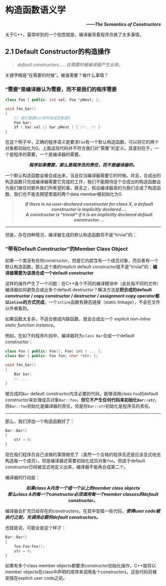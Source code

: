 # 构造函数语义学

<p align="right"><b><i>——The Semantics of Constructors</i></b></p>

关于C++，最常听到的一个抱怨就是，编译器背着程序员做了太多事情。

## 2.1 Default Constructor的构造操作

> <i>default constructors……在需要时被编译器产生出来。</i>

关键字眼是“在需要的时候”。被谁需要？做什么事情？

### “需要”是编译器认为需要，而不是我们的程序需要

```c++
class Foo { public: int val; Foo *pNext; };

void foo_bar()
{
    // 我们需要bar的所有成员都是0
    Foo bar;
    if ( bar.val || bar.pNext ) { /*...*/ }
}
```

在这个例子中，正确的程序语义是要求`Foo`有一个默认构造函数，可以将它的两个对象都初始化为0。上面这段代码并不符合我们对“需要”的定义。其差别在于，一个是程序的需要，一个是编译器的需要。

<p align="center"><b><i>程序如果需要，那么是程序员的责任，而不是编译器的。</i></b></p>

一个默认构造函数会被合成出来，当且仅当编译器需要它的时候。并且，合成出的构造函数只完成编译器需要它完成的工作，我们不能期待这个合成出的构造函数会为我们做任何额外我们所希望的事。换言之，假设编译器真的为我们合成了构造函数，我们也不能去期望里面的两个data member被初始化为0.

> <center><b><i>If there is no user-declared constructor for class X, a default constructor is implicitly declared…. </br>A constructor is *trivial* if it is an implicitly declared default constructor….</i></b></center>

******

但是，存在四种情况，编译器生成的默认构造函数将不是“trivial”的：

### “带有Default Constructor”的Member Class Object

如果一个类没有任何constructor，但是它内部含有一个成员对象，而后者有一个默认构造函数，那么这个类的implicit default constructor就不是"trivial"的：**编译器需要为该类合成一个default constructor**

这样的操作产生了一个问题：在C++各个不同的编译模块中（此处指不同的文件）编译器如何避免合成出多个default destructor？解决方法是**把合成的default constructor / copy constructor / destructor / assignment copy operator都以`inline`的方式完成**。一个`inline`函数有静态链接（static linkage），不会在文件以外被看到。

如果函数太复杂，不适合做成内联函数，就会合成出一个 *explicit non-inline static function instance*。

例如，在如下的程序片段中，编译器将为`class Bar`合成一个default constructor：

```c++
class Foo { public: Foo(), Foo( int ) ... };
class Bar { public: Foo foo; char *str; };

void foo_bar()
{
    Bar bar;
    // ...
}
```

被合成的`Bar` default constructor内含必要的代码，能够调用class `Foo`的default constructor来处理成员对象`Bar::foo`，**但它不产生任何代码来初始化`Bar::str`**。将`Bar::foo`初始化是编译器的责任，但是将`Bar::str`初始化是程序员的责任。

******

那么，我们添加一个构造函数好了：

```c++
Bar::Bar()
{
    str = 0;
}
```

现在我们程序员自己该做的事情做完了（虽然一个合格的程序员还是应该显式地去构造每一个成员），但是编译器还需要初始化成员对象`foo`。但由于default constructor已经被显式地定义出来，编译器不能再合成第二个。

编译器的行动是：

<center><b><i>如果class A内含一个或一个以上的member class objects</br>那么class A的每一个constructor必须调用每一个member classes的default constructor。</i></b></center>

编译器会扩充已经存在的constructors，在其中安插一些代码，***使得user code被执行之前，先调用必要的default constructors。***

也就是说，可能会是这个样子：

```c++
Bar::Bar()
{
    foo.Foo:Foo();
    str = 0;
}
```

如果有多个class member objects都要求constructor初始化操作，C++就将以member objects在class中声明的顺序来调用各个constructors，这些代码将被安插在explicit user code之前。

